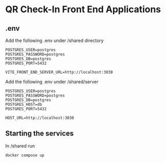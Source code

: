 # QR Check-In Front End Applications

## .env
Add the following .env under /shared directory
```
POSTGRES_USER=postgres
POSTGRES_PASSWORD=postgres
POSTGRES_DB=postgres
POSTGRES_PORT=5432

VITE_FRONT_END_SERVER_URL=http://localhost:3030
```

Add the following .env under /shared/server
```
POSTGRES_USER=postgres
POSTGRES_PASSWORD=postgres
POSTGRES_DB=postgres
POSTGRES_HOST=db
POSTGRES_PORT=5432

HOST_URL=http://localhost:3030
```

## Starting the services
In /shared run
```
docker compose up
```